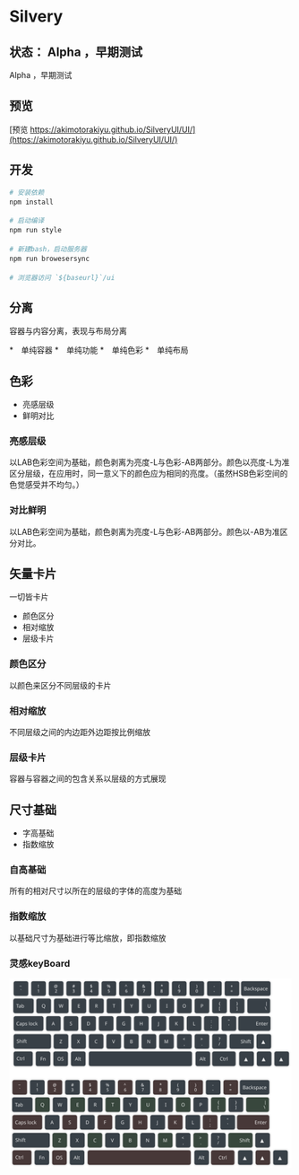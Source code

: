 # Silvery

## 状态： Alpha ，早期测试

Alpha ，早期测试

## 预览

[预览 https://akimotorakiyu.github.io/SilveryUI/UI/](https://akimotorakiyu.github.io/SilveryUI/UI/)

## 开发

```bash
# 安装依赖
npm install

# 启动编译
npm run style

# 新建bash，启动服务器
npm run browesersync

# 浏览器访问 `${baseurl}`/ui

```

## 分离

容器与内容分离，表现与布局分离

*　单纯容器
*　单纯功能
*　单纯色彩
*　单纯布局

## 色彩

* 亮感层级
* 鲜明对比

### 亮感层级

以LAB色彩空间为基础，颜色剥离为亮度-L与色彩-AB两部分。颜色以亮度-L为准区分层级，在应用时，同一意义下的颜色应为相同的亮度。（虽然HSB色彩空间的色觉感受并不均匀。）

### 对比鲜明

以LAB色彩空间为基础，颜色剥离为亮度-L与色彩-AB两部分。颜色以-AB为准区分对比。

## 矢量卡片

一切皆卡片

* 颜色区分
* 相对缩放
* 层级卡片

### 颜色区分

以颜色来区分不同层级的卡片

### 相对缩放

不同层级之间的内边距外边距按比例缩放

### 层级卡片

容器与容器之间的包含关系以层级的方式展现

## 尺寸基础

* 字高基础
* 指数缩放

### 自高基础

所有的相对尺寸以所在的层级的字体的高度为基础

### 指数缩放

以基础尺寸为基础进行等比缩放，即指数缩放

### 灵感keyBoard

![](./keyboard.svg)
